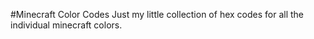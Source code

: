 #Minecraft Color Codes
Just my little collection of hex codes for all the individual minecraft colors.
